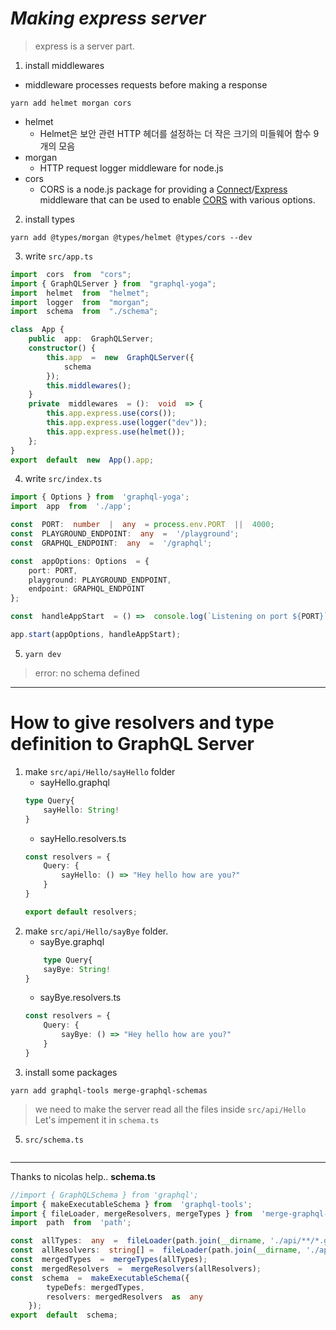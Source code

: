 

# ***Making express server***
> express is a server part.


1. install middlewares
- middleware processes requests before making a response
```
yarn add helmet morgan cors
```
- helmet
	-  Helmet은 보안 관련 HTTP 헤더를 설정하는 더 작은 크기의 미들웨어 함수 9개의 모음
- morgan
	- HTTP request logger middleware for node.js
- cors
	- CORS is a node.js package for providing a [Connect](http://www.senchalabs.org/connect/)/[Express](http://expressjs.com/) middleware that can be used to enable [CORS](http://en.wikipedia.org/wiki/Cross-origin_resource_sharing) with various options.

2. install types
```
yarn add @types/morgan @types/helmet @types/cors --dev
```

3.  write `src/app.ts`
```typescript
import  cors  from  "cors";
import { GraphQLServer } from  "graphql-yoga";
import  helmet  from  "helmet";
import  logger  from  "morgan";
import  schema  from  "./schema";

class  App {
	public  app:  GraphQLServer;
	constructor() {
		this.app  =  new  GraphQLServer({
			schema
		});
		this.middlewares();
	}
	private  middlewares  = ():  void  => {
		this.app.express.use(cors());
		this.app.express.use(logger("dev"));
		this.app.express.use(helmet());
	};
}
export  default  new  App().app;
```

4.  write `src/index.ts`
```typescript
import { Options } from  'graphql-yoga';
import  app  from  './app';

const  PORT:  number  |  any  = process.env.PORT  ||  4000;
const  PLAYGROUND_ENDPOINT:  any  =  '/playground';
const  GRAPHQL_ENDPOINT:  any  =  '/graphql';

const  appOptions: Options  = {
	port: PORT,
	playground: PLAYGROUND_ENDPOINT,
	endpoint: GRAPHQL_ENDPOINT
};

const  handleAppStart  = () =>  console.log(`Listening on port ${PORT}`);

app.start(appOptions, handleAppStart);
```

5. `yarn dev`
> error: no schema defined
----
# How to give resolvers and type definition to GraphQL Server

1. make `src/api/Hello/sayHello` folder
	- sayHello.graphql
	```typescript
	type Query{
		sayHello: String!
	}
	```
	- sayHello.resolvers.ts
	```typescript
	const resolvers = {
		Query: {
			sayHello: () => "Hey hello how are you?"
		}
	}
	
	export default resolvers;
	```
2. make `src/api/Hello/sayBye` folder.
	- sayBye.graphql
	```typescript
		type Query{
		sayBye: String!
	}
	```
	- sayBye.resolvers.ts
	```typescript
	const resolvers = {
		Query: {
			sayBye: () => "Hey hello how are you?"
		}
	}
	```
4. install some packages
```
yarn add graphql-tools merge-graphql-schemas
```
> we need to make the server read all the files inside `src/api/Hello`
> Let's impement it in `schema.ts`

5. `src/schema.ts`
```typescript

```
-----------
Thanks to nicolas help..
**schema.ts**
```typescript
//import { GraphQLSchema } from 'graphql';
import { makeExecutableSchema } from  'graphql-tools';
import { fileLoader, mergeResolvers, mergeTypes } from  'merge-graphql-schemas';
import  path  from  'path';

const  allTypes:  any  =  fileLoader(path.join(__dirname, './api/**/*.graphql'));
const  allResolvers:  string[] =  fileLoader(path.join(__dirname, './api/**/*.resolvers.*'));
const  mergedTypes  =  mergeTypes(allTypes);
const  mergedResolvers  =  mergeResolvers(allResolvers);
const  schema  =  makeExecutableSchema({
		typeDefs: mergedTypes,
		resolvers: mergedResolvers  as  any
	});
export  default  schema;
```
<!--stackedit_data:
eyJoaXN0b3J5IjpbLTEwNjE3MTU2OTcsMjAyNjk1Nzk1Niw1OT
M0MzExMCwtMjEyMjQ0NzU2NywtMjA4ODc0NjYxMl19
-->